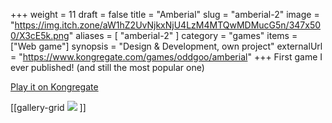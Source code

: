 +++
weight = 11
draft = false
title = "Amberial"
slug = "amberial-2"
image = "https://img.itch.zone/aW1hZ2UvNjkxNjU4LzM4MTQwMDMucG5n/347x500/X3cE5k.png"
aliases = [
	"amberial-2"
]
category = "games"
items = ["Web game"]
synopsis = "Design & Development, own project"
externalUrl = "https://www.kongregate.com/games/oddgoo/amberial"
+++
First game I ever published! (and still the most popular one)

[Play it on Kongregate](http://www.kongregate.com/games/oddgoo/amberial)

[[gallery-grid
![](http://oddgoo.io.s3.amazonaws.com/covers/Amberial.jpg)
]]
